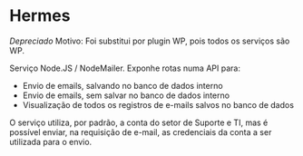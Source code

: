 # Hermes
*Depreciado*
Motivo: Foi substitui por plugin WP, pois todos os serviços são WP.

Serviço Node.JS / NodeMailer. Exponhe rotas numa API para:

- Envio de emails, salvando no banco de dados interno
- Envio de emails, sem salvar no banco de dados interno
- Visualização de todos os registros de e-mails salvos no banco de dados

O serviço utiliza, por padrão, a conta do setor de Suporte e TI, mas é possível enviar, na requisição de e-mail, as credenciais da conta a ser utilizada para o envio.